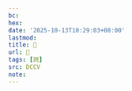 ```yaml
---
bc:
hex:
date: '2025-10-13T10:29:03+08:00'
lastmod:
title: 􄺐
url: 􄺐
tags: [䛄]
src: DCCV
note:
---
```

